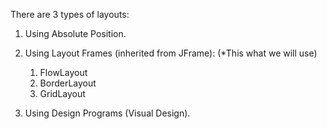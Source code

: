 There are 3 types of layouts:
1. Using Absolute Position.
2. Using Layout Frames (inherited from JFrame): 
    (*This what we will use)
    1. FlowLayout 
    2. BorderLayout
    3. GridLayout

3. Using Design Programs (Visual Design).